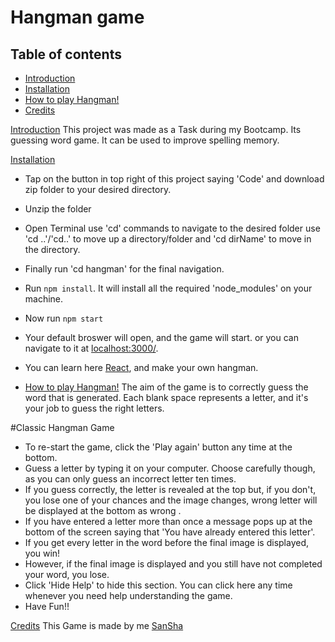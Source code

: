 # Hangman game

## Table of contents

- [Introduction](#introduction)
- [Installation](#installation)
- [How to play Hangman!](#howToPlay)
- [Credits](#credits)

[Introduction](#introduction)
This project was made as a Task during my Bootcamp. Its guessing word game. It can be used to improve spelling memory.

[Installation](#installation)

- Tap on the button in top right of this project saying 'Code' and download zip folder to your desired directory.
- Unzip the folder
- Open Terminal use 'cd' commands to navigate to the desired folder use 'cd ..'/'cd..' to move up a directory/folder and 'cd dirName' to move in the directory.
- Finally run 'cd hangman' for the final navigation.
- Run `npm install`. It will install all the required 'node_modules' on your machine.
- Now run `npm start`
- Your default broswer will open, and the game will start. or you can navigate to it at [localhost:3000/](localhost:3000/).
- You can learn here [React](https://reactjs.org/docs/getting-started.html), and make your own hangman.

- [How to play Hangman!](#howToPlay)
  The aim of the game is to correctly guess the word that is generated. Each blank space represents a letter, and it's your job to guess the right letters.

#Classic Hangman Game

- To re-start the game, click the 'Play again' button any time at the bottom.
- Guess a letter by typing it on your computer. Choose carefully though, as you can only guess an incorrect letter ten times.
- If you guess correctly, the letter is revealed at the top but, if you don't, you lose one of your chances and the image changes, wrong letter will be displayed at the bottom as wrong .
- If you have entered a letter more than once a message pops up at the bottom of the screen saying that 'You have already entered this letter'.
- If you get every letter in the word before the final image is displayed, you win!
- However, if the final image is displayed and you still have not completed your word, you lose.
- Click 'Hide Help' to hide this section. You can click here any time
  whenever you need help understanding the game.
- Have Fun!!

[Credits](#credits)
This Game is made by me [SanSha](https://github.com/sanSha2)
